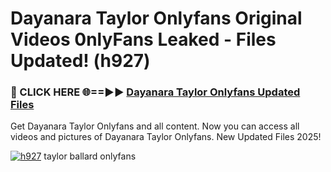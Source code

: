# Dayanara Taylor Onlyfans Original Videos 0nlyFans Leaked - Files Updated! (h927)

<h3>🔴 CLICK HERE 🌐==►► <a href="https://tinyurl.com/2jnfzry5" rel="nofollow">Dayanara Taylor Onlyfans Updated Files</a></h3>

Get Dayanara Taylor Onlyfans and all content. Now you can access all videos and pictures of Dayanara Taylor Onlyfans. New Updated Files 2025!

[![h927](https://i.imgur.com/GyGTBgg.gif)](https://tinyurl.com/2jnfzry5)
taylor ballard onlyfans